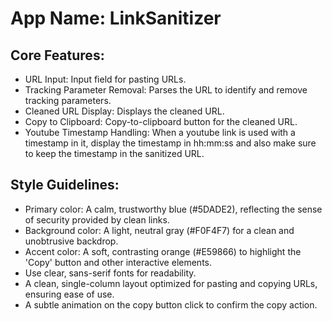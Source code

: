 # **App Name**: LinkSanitizer

## Core Features:

- URL Input: Input field for pasting URLs.
- Tracking Parameter Removal: Parses the URL to identify and remove tracking parameters.
- Cleaned URL Display: Displays the cleaned URL.
- Copy to Clipboard: Copy-to-clipboard button for the cleaned URL.
- Youtube Timestamp Handling: When a youtube link is used with a timestamp in it, display the timestamp in hh:mm:ss and also make sure to keep the timestamp in the sanitized URL.

## Style Guidelines:

- Primary color: A calm, trustworthy blue (#5DADE2), reflecting the sense of security provided by clean links.
- Background color: A light, neutral gray (#F0F4F7) for a clean and unobtrusive backdrop.
- Accent color: A soft, contrasting orange (#E59866) to highlight the 'Copy' button and other interactive elements.
- Use clear, sans-serif fonts for readability.
- A clean, single-column layout optimized for pasting and copying URLs, ensuring ease of use.
- A subtle animation on the copy button click to confirm the copy action.